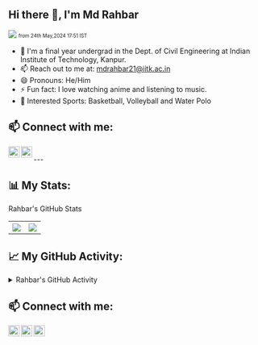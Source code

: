 ## Hi there 👋, I'm Md Rahbar 

<!--![](https://visitor-badge.glitch.me/badge?page_id=mdrahbar21) <br> -->
![](https://komarev.com/ghpvc/?username=mdrahbar21&label=PROFILE+VIEWS&color=blue&style=plastic) <sub><sup>from 24th May,2024 17:51 IST</sup></sub> <br>

- 🌱 I'm a final year undergrad in the Dept. of Civil Engineering at Indian Institute of Technology, Kanpur.
- 📫 Reach out to me at: [mdrahbar21@iitk.ac.in](mailto:mdrahbar21@iitk.ac.in)
- 😄 Pronouns: He/Him
- ⚡ Fun fact: I love watching anime and listening to music.
- 🏐 Interested Sports: Basketball, Volleyball and Water Polo



## 📫 Connect with me:

[<img align="left" alt="LinkedIn" width="22px" src="https://cdn.jsdelivr.net/npm/simple-icons@v3/icons/linkedin.svg" />](https://www.linkedin.com/in/mdrahbar21)
[<img align="left" alt="Instagram" width="22px" src="https://cdn.jsdelivr.net/npm/simple-icons@v3/icons/instagram.svg" />](https://www.instagram.com/rowdyrahbar/)
<!-- [<img align="left" alt="Portfolio" width="22px" src="https://cdn.jsdelivr.net/npm/simple-icons@v3/icons/internetexplorer.svg" />](https://mdrahbar21.github.io/portfolio/) -->
<br>
---


## 📊 My Stats:

  <summary>Rahbar's GitHub Stats</summary>
<!-- [![Rahbar's GitHub stats](https://github-readme-stats.vercel.app/api?username=mdrahbar21)](https://github.com/mdrahbar21/github-readme-stats) -->
<table style="width:100%">
  <tr>
    <th><img src="https://github-readme-stats.vercel.app/api?username=mdrahbar21&show_icons=true&theme=chartreuse-dark&count_private=true" /></th>
    <th><img src="https://github-readme-stats.vercel.app/api/top-langs/?username=mdrahbar21&size_weight=0.5&count_weight=0.5&layout=compact&theme=chartreuse-dark&langs_count=10" /></th>
  </tr>
</table>
  



## 📈 My GitHub Activity:
<details>
  <summary>Rahbar's GitHub Activity</summary>
<a href="https://github.com/ashutosh00710/github-readme-activity-graph"><img alt="Rahbar's Activity Graph" src="https://github-readme-activity-graph.vercel.app/graph?username=mdrahbar21&theme=chartreuse-dark&custom_title=Rahbar's%20contribution%20graph&hide_border=true" /></a>
</details>




## 📫 Connect with me:

[<img align="left" alt="LinkedIn" width="22px" src="https://cdn.jsdelivr.net/npm/simple-icons@v3/icons/linkedin.svg" />](https://www.linkedin.com/in/mdrahbar21)
[<img align="left" alt="Instagram" width="22px" src="https://cdn.jsdelivr.net/npm/simple-icons@v3/icons/instagram.svg" />]([https://www.instagram.com/rowdyrahbar/](https://www.instagram.com/rowdyrahbar/))
[<img align="left" alt="Portfolio" width="22px" src="https://cdn.jsdelivr.net/npm/simple-icons@v3/icons/internetexplorer.svg" />](https://mdrahbar.in/)









